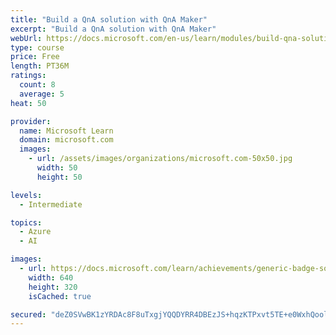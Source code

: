 ```yaml
---
title: "Build a QnA solution with QnA Maker"
excerpt: "Build a QnA solution with QnA Maker"
webUrl: https://docs.microsoft.com/en-us/learn/modules/build-qna-solution-qna-maker/
type: course
price: Free
length: PT36M
ratings:
  count: 8
  average: 5
heat: 50

provider:
  name: Microsoft Learn
  domain: microsoft.com
  images:
    - url: /assets/images/organizations/microsoft.com-50x50.jpg
      width: 50
      height: 50

levels:
  - Intermediate

topics:
  - Azure
  - AI

images:
  - url: https://docs.microsoft.com/learn/achievements/generic-badge-social.png
    width: 640
    height: 320
    isCached: true

secured: "deZ0SVwBK1zYRDAc8F8uTxgjYQQDYRR4DBEzJS+hqzKTPxvt5TE+e0WxhQoolqkc5mS3UM6Ne9BGlqrpF8FM3C+oVsgD6aFY2y2lzHKWmw7f3TMJ2PXfrP6n91sVUM2JO0x7sTDiWywJtO2NdZWBK3GyQE0znXpCx/MYc8XrcpXEo5/GR9KCKhh7gtRj2QR/WvWw9RFPlwuXxj+jJ5w6sobOgegI9ai99M2uxroowg6rPVz143OIwgfZL26tBL/xx5dRxsLNUj45UR2TfMRowJGPhfbaxhUy/ILg2Zp0wHHW1b+CZkEFp5Rb6pwxVWVU5RF8k5CtLl6M+qaF54NvQjFuJJbOysP5HcfV2DIjj33Cc62mGchlkZP1h6VYcI66kAHiYQkHdmYOyOkp3vMYkEP/oYf14g2Ml1hTrcamkJo=;D5z4ku8NuBpqQN66BTBy/A=="
---
```


